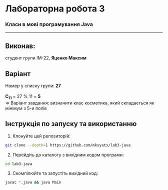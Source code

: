 # Лабораторна робота 3
### Класи в мові програмування Java

---

## Виконав:
студент групи ІМ-22, **Яценко Максим**

## Варіант
Номер у списку групи: **27**\
\
**C<sub>11</sub>** = 27 % 11 = **5**\
=> Варіант завдання: визначити клас косметика, який складається як мінімум з 5-и полів

## Інструкція по запуску та використанню

1. Клонуйте цей репозиторій:
```bash
git clone --depth=1 https://github.com/mksyats/lab3-java
```

2. Перейдіть до каталогу з вихідним кодом програми:
```bash
cd lab3-java
```

3. Скомпілюйте та запустіть вихідний код:
```bash
javac *.java && java Main
```
